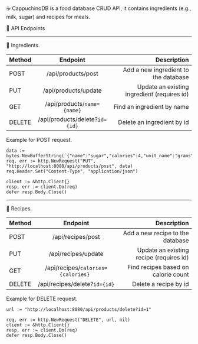 ☕ CappuchinoDB is a food database CRUD API, it contains ingredients (e.g., milk, sugar) and recipes for meals.

📌 API Endpoints

***

🥕 Ingredients.

| Method | Endpoint | Description |
| :---         |     :---:      |          ---: |
| POST   | /api/products/post      | Add a new ingredient to the database     |
| PUT     | /api/products/update       | Update an existing ingredient (requires id)      |
| GET     | /api/products/`name={name}`       | Find an ingredient by name      |
| DELETE     | /api/products/delete?`id={id}`       | Delete an ingredient by id      |

Example for POST request.

```
data := bytes.NewBufferString(`{"name":"sugar","calories":4,"unit_name":"grams","image_src":"https://example/sugar_image.png"}`)
req, err := http.NewRequest("PUT", "http://localhost:8080/api/products/post", data)
req.Header.Set("Content-Type", "application/json")

client := &http.Client{}
resp, err := client.Do(req)
defer resp.Body.Close()
```

***

🍲 Recipes.

| Method | Endpoint | Description |
| :---         |     :---:      |          ---: |
| POST   | /api/recipes/post     | Add a new recipe to the database     |
| PUT     | /api/recipes/update       | Update an existing recipe (requires id)      |
| GET     | /api/recipes/`calories={calories} `      | Find recipes based on calorie count      |
| DELETE     | /api/recipes/delete?`id={id}`       | Delete a recipe by id      |


Example for DELETE request.

```
url := "http://localhost:8080/api/products/delete?id=1"

req, err := http.NewRequest("DELETE", url, nil) 
client := &http.Client{}
resp, err := client.Do(req)
defer resp.Body.Close()
```
